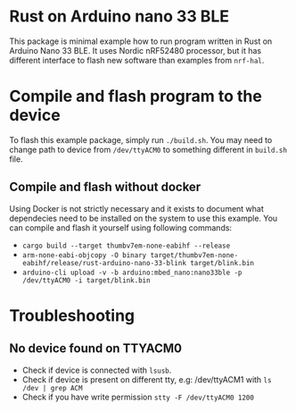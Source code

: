 # Rust on Arduino nano 33 BLE
This package is minimal example how to run program written in Rust on Arduino Nano 33 BLE.
It uses Nordic nRF52480 processor, but it has different interface to flash new software than examples from `nrf-hal`.

# Compile and flash program to the device
To flash this example package, simply run `./build.sh`.
You may need to change path to device from `/dev/ttyACM0` to something different in `build.sh` file.

## Compile and flash without docker
Using Docker is not strictly necessary and it exists to document what dependecies need to be installed on the system to use this example.
You can compile and flash it yourself using following commands:
* `cargo build --target thumbv7em-none-eabihf --release`
* `arm-none-eabi-objcopy -O binary target/thumbv7em-none-eabihf/release/rust-arduino-nano-33-blink target/blink.bin`
* `arduino-cli upload -v -b arduino:mbed_nano:nano33ble -p /dev/ttyACM0 -i target/blink.bin`

# Troubleshooting

## No device found on TTYACM0

* Check if device is connected with `lsusb`.
* Check if device is present on different tty, e.g: /dev/ttyACM1 with `ls /dev | grep ACM`
* Check if you have write permission `stty -F /dev/ttyACM0 1200`
